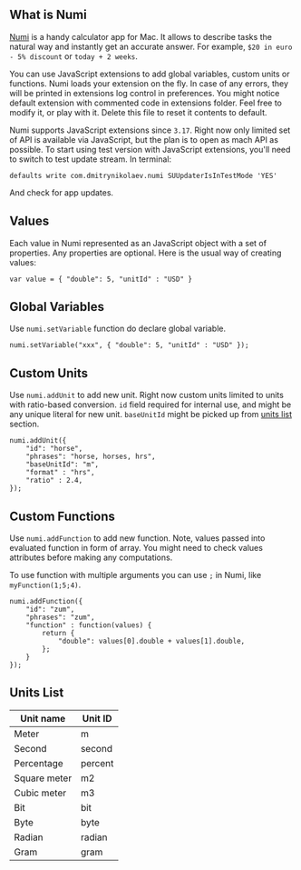 ## What is Numi

[Numi](http://numi.io) is a handy calculator app for Mac. It allows to describe tasks the natural way and instantly get an accurate answer. For example, `$20 in euro - 5% discount` or `today + 2 weeks`. 

You can use JavaScript extensions to add global variables, custom units or functions. Numi loads your extension on the fly. In case of any errors, they will be printed in extensions log control in preferences. You might notice default extension with commented code in extensions folder. Feel free to modify it, or play with it. Delete this file to reset it contents to default.

Numi supports JavaScript extensions since `3.17`. Right now only limited set of API is available via JavaScript, but the plan is to open as mach API as possible. To start using test version with JavaScript extensions, you'll need to switch to test update stream. In terminal:

```
defaults write com.dmitrynikolaev.numi SUUpdaterIsInTestMode 'YES'
```

And check for app updates.



## Values

Each value in Numi represented as an JavaScript object with a set of properties. Any properties are optional. Here is the usual way of creating values:

```
var value = { "double": 5, "unitId" : "USD" }
```


## Global Variables

Use `numi.setVariable` function do declare global variable. 

```
numi.setVariable("xxx", { "double": 5, "unitId" : "USD" });
```

## Custom Units

Use `numi.addUnit` to add new unit. Right now custom units limited to units with ratio-based conversion. `id` field required for internal use, and might be any unique literal for new unit. `baseUnitId` might be picked up from [units list](#units-list) section. 

```
numi.addUnit({
    "id": "horse",
    "phrases": "horse, horses, hrs",
    "baseUnitId": "m",
    "format" : "hrs",
    "ratio" : 2.4,
});
```

## Custom Functions

Use `numi.addFunction` to add new function. Note, values passed into evaluated function in form of array. You might need to check values attributes before making any computations.

To use function with multiple arguments you can use `;` in Numi, like `myFunction(1;5;4)`.

```
numi.addFunction({
    "id": "zum",
    "phrases": "zum",
    "function" : function(values) {
        return {
            "double": values[0].double + values[1].double,
        };
    }
});
```

## Units List

| Unit name | Unit ID |
| --- | --- |
| Meter | m |
| Second | second |
| Percentage | percent |
| Square meter | m2 |
| Cubic meter | m3 |
| Bit | bit |
| Byte | byte |
| Radian | radian |
| Gram | gram |





